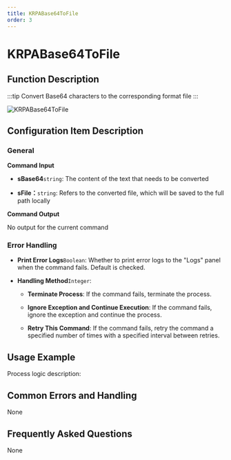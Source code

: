```yaml
---
title: KRPABase64ToFile
order: 3
---
```


# KRPABase64ToFile

## Function Description

:::tip 
Convert Base64 characters to the corresponding format file
:::

![KRPABase64ToFile](../../../assets/KRPABase64ToFile_command.png)

## Configuration Item Description

### General

**Command Input**

- **sBase64**`string`: The content of the text that needs to be converted

- **sFile：**`string`: Refers to the converted file, which will be saved to the full path locally


**Command Output**

No output for the current command

### Error Handling

- **Print Error Logs**`Boolean`: Whether to print error logs to the "Logs" panel when the command fails. Default is checked. 

- **Handling Method**`Integer`:

    - **Terminate Process**: If the command fails, terminate the process.

    - **Ignore Exception and Continue Execution**: If the command fails, ignore the exception and continue the process.

    - **Retry This Command**: If the command fails, retry the command a specified number of times with a specified interval between retries.

## Usage Example

Process logic description:

## Common Errors and Handling

None

## Frequently Asked Questions

None

